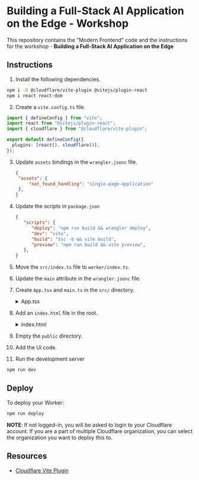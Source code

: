 # Building a Full-Stack AI Application on the Edge - Workshop

This repository contains the "Modern Frontend" code and the instructions for the workshop - **Building a Full-Stack AI Application on the Edge**

## Instructions

1. Install the following dependencies.
```sh
npm i -D @cloudflare/vite-plugin @vitejs/plugin-react
npm i react react-dom
```
2. Create a `vite.config.ts` file.
```ts
import { defineConfig } from "vite";
import react from "@vitejs/plugin-react";
import { cloudflare } from "@cloudflare/vite-plugin";

export default defineConfig({
  plugins: [react(), cloudflare()],
});
```
3. Update `assets` bindings in the `wrangler.jsonc` file.
   ```json
   {
    "assets": {
		"not_found_handling": "single-page-application"
	},
   }
   ```
4. Update the scripts in `package.json`
   ```json
   {
      "scripts": {
         "deploy": "npm run build && wrangler deploy",
         "dev": "vite",
         "build": "tsc -b && vite build",
         "preview": "npm run build && vite preview",
      },
   }
   ```
5. Move the `src/index.ts` file to `worker/index.ts`.
6. Update the `main` attribute in the `wrangler.jsonc` file.
7. Create `App.tsx` and `main.ts` in the `src/` directory.
   <details>
      <summary>App.tsx</summary>
      ```tsx
      function App() {
         return (
            <>
               <h1>Hello world!</h1>
            </>
         );
      }

      export default App;
      ```
   </details>

   <details>
      <summary>main.tsx</summary>
      ```tsx
      import { StrictMode } from 'react';
      import { createRoot } from 'react-dom/client';
      import App from './App.tsx';

      createRoot(document.getElementById('root')!).render(
         <StrictMode>
            <App />
         </StrictMode>
      );
      ```
   </details>

8. Add an `index.html` file in the root.
   <details>
      <summary>index.html</summary>
      ```html
      <!DOCTYPE html>
      <html lang="en">
         <head>
            <meta charset="UTF-8" />
            <link rel="icon" type="image/svg+xml" href="/vite.svg" />
            <meta name="viewport" content="width=device-width, initial-scale=1.0" />
            <title>World Postcards</title>
         </head>
         <body>
            <div id="root"></div>
            <script type="module" src="/src/main.tsx"></script>
         </body>
      </html>
      ```
   </details>
9. Empty the `public` directory.
10. Add the UI code.
11. Run the development server

```sh
npm run dev
```

## Deploy

To deploy your Worker:

```sh
npm run deploy
```

**NOTE**: If not logged-in, you will be asked to login to your Cloudflare account. If you are a part of multiple Cloudflare organization, you can select the organization you want to deploy this to.

## Resources

- [Cloudflare Vite Plugin](https://developers.cloudflare.com/workers/framework-guides/web-apps/react/)